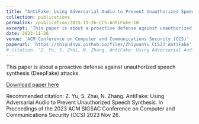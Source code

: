 ```yaml
---
title: "AntiFake: Using Adversarial Audio to Prevent Unauthorized Speech Synthesis"
collection: publications
permalink: /publication/2023-11-26-CCS-AntiFake-10
excerpt: 'This paper is about a proactive defense against unauthorized speech synthesis (DeepFake) attacks.'
date: 2023-11-26
venue: 'ACM Conference on Computer and Communications Security (CCS)'
paperurl: 'https://zh1yu4nyu.github.io/files/ZhiyuanYu_CCS23_AntiFake'
# citation: 'Z. Yu, S. Zhai, N. Zhang. AntiFake: Using Adversarial Audio to Prevent Unauthorized Speech Synthesis. In Proceedings of the 2023 ACM SIGSAC Conference on Computer and Communications Security (CCS) 2023 Nov 26.'
---
```

This paper is about a proactive defense against unauthorized speech synthesis (DeepFake) attacks.

[Download paper here](https://zh1yu4nyu.github.io/files/ZhiyuanYu_CCS23_AntiFake)

Recommended citation: Z. Yu, S. Zhai, N. Zhang. AntiFake: Using Adversarial Audio to Prevent Unauthorized Speech Synthesis. In Proceedings of the 2023 ACM SIGSAC Conference on Computer and Communications Security (CCS) 2023 Nov 26.
